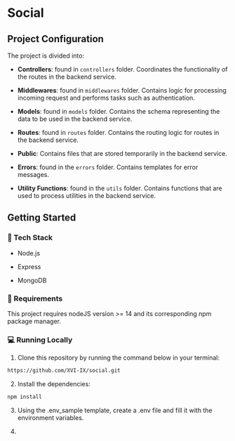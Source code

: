 # Social

## Project Configuration

The project is divided into:

* **Controllers**: found in `controllers` folder. Coordinates the functionality of the routes in the backend service.

* **Middlewares**: found in `middlewares` folder. Contains logic for processing incoming request and performs tasks such as authentication.

* **Models**: found in `models` folder. Contains the schema representing the data to be used in the backend service.

* **Routes**: found in `routes` folder. Contains the routing logic for routes in the backend service.

* **Public**: Contains files that are stored temporarily in the backend service.

* **Errors**: found in the `errors` folder. Contains templates for error messages.

* **Utility Functions**: found in the `utils` folder. Contains functions that are used to process utilities in the backend service.

## Getting Started

### 🧰 Tech Stack

* Node.js

* Express

* MongoDB

### 📒 Requirements

This project requires nodeJS version >= 14 and its corresponding npm package manager.

### 💻 Running Locally

1. Clone this repository by running the command below in your terminal:

```bash
https://github.com/XVI-IX/social.git
```

2. Install the dependencies:

```bash
npm install
```

3. Using the .env_sample template, create a .env file and fill it with the environment variables.

4. 
